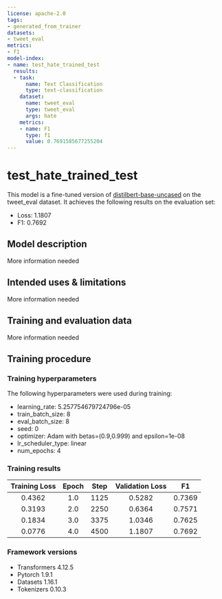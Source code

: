 ```yaml
---
license: apache-2.0
tags:
- generated_from_trainer
datasets:
- tweet_eval
metrics:
- f1
model-index:
- name: test_hate_trained_test
  results:
  - task:
      name: Text Classification
      type: text-classification
    dataset:
      name: tweet_eval
      type: tweet_eval
      args: hate
    metrics:
    - name: F1
      type: f1
      value: 0.7691585677255204
---
```


<!-- This model card has been generated automatically according to the information the Trainer had access to. You
should probably proofread and complete it, then remove this comment. -->

# test_hate_trained_test

This model is a fine-tuned version of [distilbert-base-uncased](https://huggingface.co/distilbert-base-uncased) on the tweet_eval dataset.
It achieves the following results on the evaluation set:
- Loss: 1.1807
- F1: 0.7692

## Model description

More information needed

## Intended uses & limitations

More information needed

## Training and evaluation data

More information needed

## Training procedure

### Training hyperparameters

The following hyperparameters were used during training:
- learning_rate: 5.257754679724796e-05
- train_batch_size: 8
- eval_batch_size: 8
- seed: 0
- optimizer: Adam with betas=(0.9,0.999) and epsilon=1e-08
- lr_scheduler_type: linear
- num_epochs: 4

### Training results

| Training Loss | Epoch | Step | Validation Loss | F1     |
|:-------------:|:-----:|:----:|:---------------:|:------:|
| 0.4362        | 1.0   | 1125 | 0.5282          | 0.7369 |
| 0.3193        | 2.0   | 2250 | 0.6364          | 0.7571 |
| 0.1834        | 3.0   | 3375 | 1.0346          | 0.7625 |
| 0.0776        | 4.0   | 4500 | 1.1807          | 0.7692 |


### Framework versions

- Transformers 4.12.5
- Pytorch 1.9.1
- Datasets 1.16.1
- Tokenizers 0.10.3
